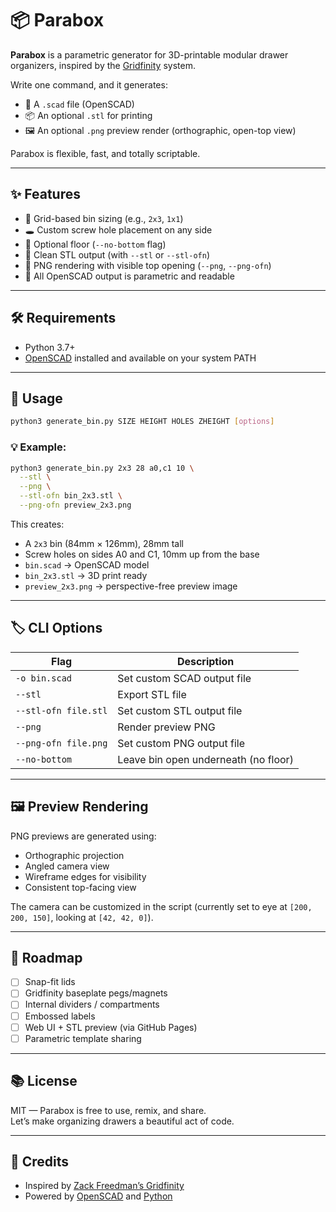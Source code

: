 # 📦 Parabox

**Parabox** is a parametric generator for 3D-printable modular drawer organizers, inspired by the [Gridfinity](https://github.com/zackfreedman/gridfinity) system.

Write one command, and it generates:
- 🧱 A `.scad` file (OpenSCAD)
- 📦 An optional `.stl` for printing
- 🖼 An optional `.png` preview render (orthographic, open-top view)

Parabox is flexible, fast, and totally scriptable.

---

## ✨ Features

- 📐 Grid-based bin sizing (e.g., `2x3`, `1x1`)
- 🕳 Custom screw hole placement on any side
- 🔲 Optional floor (`--no-bottom` flag)
- 🧼 Clean STL output (with `--stl` or `--stl-ofn`)
- 📸 PNG rendering with visible top opening (`--png`, `--png-ofn`)
- 🧠 All OpenSCAD output is parametric and readable

---

## 🛠 Requirements

- Python 3.7+
- [OpenSCAD](https://openscad.org/) installed and available on your system PATH

---

## 🚀 Usage

```bash
python3 generate_bin.py SIZE HEIGHT HOLES ZHEIGHT [options]
```

### 💡 Example:

```bash
python3 generate_bin.py 2x3 28 a0,c1 10 \
  --stl \
  --png \
  --stl-ofn bin_2x3.stl \
  --png-ofn preview_2x3.png
```

This creates:
- A `2x3` bin (84mm × 126mm), 28mm tall
- Screw holes on sides A0 and C1, 10mm up from the base
- `bin.scad` → OpenSCAD model
- `bin_2x3.stl` → 3D print ready
- `preview_2x3.png` → perspective-free preview image

---

## 🏷 CLI Options

| Flag | Description |
|------|-------------|
| `-o bin.scad`        | Set custom SCAD output file |
| `--stl`              | Export STL file |
| `--stl-ofn file.stl` | Set custom STL output file |
| `--png`              | Render preview PNG |
| `--png-ofn file.png` | Set custom PNG output file |
| `--no-bottom`        | Leave bin open underneath (no floor) |

---

## 🖼 Preview Rendering

PNG previews are generated using:
- Orthographic projection
- Angled camera view
- Wireframe edges for visibility
- Consistent top-facing view

The camera can be customized in the script (currently set to eye at `[200, 200, 150]`, looking at `[42, 42, 0]`).

---

## 🤖 Roadmap

- [ ] Snap-fit lids
- [ ] Gridfinity baseplate pegs/magnets
- [ ] Internal dividers / compartments
- [ ] Embossed labels
- [ ] Web UI + STL preview (via GitHub Pages)
- [ ] Parametric template sharing

---

## 📚 License

MIT — Parabox is free to use, remix, and share.  
Let’s make organizing drawers a beautiful act of code.

---

## 🙌 Credits

- Inspired by [Zack Freedman’s Gridfinity](https://github.com/zackfreedman/gridfinity)
- Powered by [OpenSCAD](https://openscad.org/) and [Python](https://www.python.org/)
